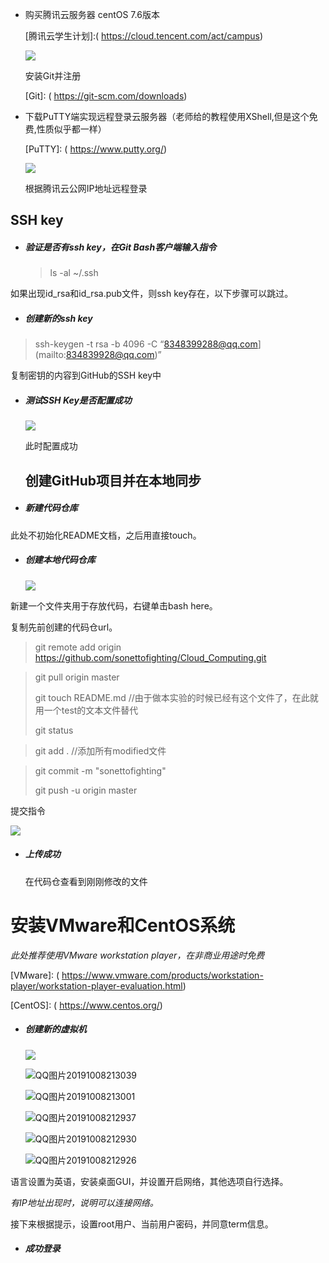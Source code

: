 - 购买腾讯云服务器 centOS 7.6版本

  [腾讯云学生计划]:( https://cloud.tencent.com/act/campus)

  ![](/cloudcomput/tup/QQ图片20191008212101.png)

  安装Git并注册

  [Git]: ( https://git-scm.com/downloads)

  

- 下载PuTTY端实现远程登录云服务器（老师给的教程使用XShell,但是这个免费,性质似乎都一样）

  [PuTTY]: ( https://www.putty.org/)

  ![](F:\cloudcomput\tup\QQ图片20191008213053.png)

  根据腾讯云公网IP地址远程登录
  
  

## SSH key

- ##### 验证是否有ssh key，在Git Bash客户端输入指令

  > ls -al ~/.ssh

如果出现id_rsa和id_rsa.pub文件，则ssh key存在，以下步骤可以跳过。

- ##### 创建新的ssh key

> ssh-keygen -t rsa -b 4096 -C “8348399288@qq.com](mailto:834839928@qq.com)”



复制密钥的内容到GitHub的SSH key中

- ##### 测试SSH Key是否配置成功

  ![](F:\cloudcomput\tup\QQ图片20191008164939.png)

  此时配置成功

  ## 创建GitHub项目并在本地同步

- ##### 新建代码仓库

  

此处不初始化README文档，之后用直接touch。

- ##### 创建本地代码仓库

  ![](F:\cloudcomput\tup\QQ图片20191008170611.png)

新建一个文件夹用于存放代码，右键单击bash here。

复制先前创建的代码仓url。

> git remote add origin https://github.com/sonettofighting/Cloud_Computing.git

> git pull origin master
>
> git touch README.md //由于做本实验的时候已经有这个文件了，在此就用一个test的文本文件替代
>
> git status

> git add . //添加所有modified文件

> git commit -m "sonettofighting"
>
> git push -u origin master

提交指令

![](F:\cloudcomput\tup\QQ图片20191008170548.png)

- ##### 上传成功

  在代码仓查看到刚刚修改的文件

# 安装VMware和CentOS系统

*此处推荐使用VMware workstation player，在非商业用途时免费*

[VMware]: ( https://www.vmware.com/products/workstation-player/workstation-player-evaluation.html)

[CentOS]: ( https://www.centos.org/)

- ##### 创建新的虚拟机

  ![](F:\cloudcomput\tup\QQ图片20191008213043.png)
  
  ![QQ图片20191008213039](F:\cloudcomput\tup\QQ图片20191008213039.jpg)
  
  ![QQ图片20191008213001](F:\cloudcomput\tup\QQ图片20191008213001.jpg)
  
  ![QQ图片20191008212937](F:\cloudcomput\tup\QQ图片20191008212937.jpg)
  
  ![QQ图片20191008212930](F:\cloudcomput\tup\QQ图片20191008212930.png)
  
  ![QQ图片20191008212926](F:\cloudcomput\tup\QQ图片20191008212926.png)

语言设置为英语，安装桌面GUI，并设置开启网络，其他选项自行选择。

*有IP地址出现时，说明可以连接网络。*



接下来根据提示，设置root用户、当前用户密码，并同意term信息。

- ##### 成功登录


